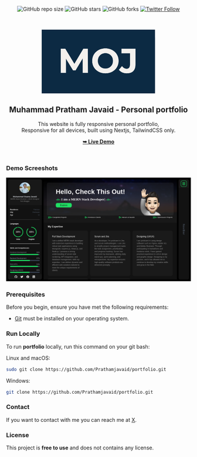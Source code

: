 <div align="center">
  
  ![GitHub repo size](https://img.shields.io/github/repo-size/Prathamjavaid/portfolio)
  ![GitHub stars](https://img.shields.io/github/stars/Prathamjavaid/portfolio?style=social)
  ![GitHub forks](https://img.shields.io/github/forks/Prathamjavaid/portfolio?style=social)
  [![Twitter Follow](https://img.shields.io/twitter/follow/iPrathamjavaid?style=social)](https://twitter.com/intent/follow?screen_name=iPrathamjavaid)

  <br />
  <br />
  
  <img src="./public/readme-images/moj.png" />

  <h2 align="center">Muhammad Pratham Javaid - Personal portfolio</h2>

This website is fully responsive personal portfolio, <br />Responsive for all devices, built using Nextjs, TailwindCSS only.

<a href="https://Prathamjavaid.vercel.app/"><strong>➥ Live Demo</strong></a>

</div>

<br />

### Demo Screeshots

![Pratham Portfolio Desktop Demo](./public/readme-images/portfolio.png "Desktop Demo")

### Prerequisites

Before you begin, ensure you have met the following requirements:

- [Git](https://git-scm.com/downloads "Download Git") must be installed on your operating system.

### Run Locally

To run **portfolio** locally, run this command on your git bash:

Linux and macOS:

```bash
sudo git clone https://github.com/Prathamjavaid/portfolio.git
```

Windows:

```bash
git clone https://github.com/Prathamjavaid/portfolio.git
```

### Contact

If you want to contact with me you can reach me at [X](https://www.x.com/iPrathamjavaid).

### License

This project is **free to use** and does not contains any license.

